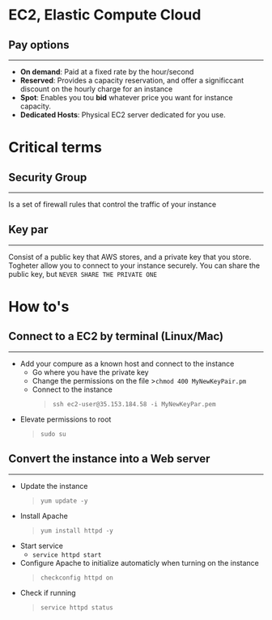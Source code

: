 # EC2, Elastic Compute Cloud

## Pay options
---
- **On demand**: Paid at a fixed rate by the hour/second
- **Reserved**: Provides a capacity reservation, and offer a significcant discount on the hourly charge for an instance
- **Spot**: Enables you tou **bid** whatever price you want for instance capacity.
- **Dedicated Hosts**: Physical EC2 server dedicated for you use.


# Critical terms


## Security Group
---
Is a set of firewall rules that control the traffic of your instance



## Key par
---
Consist of a public key that AWS stores, and a private key that you store. Togheter allow you to connect to your instance securely. You can share the public key, but `NEVER SHARE THE PRIVATE ONE`



# How to's

## Connect to a EC2 by terminal (Linux/Mac)
---
- Add your compure as a known host and connect to the instance
  - Go where you have the private key
  - Change the permissions on the file
        >`chmod 400 MyNewKeyPair.pm`
  - Connect to the instance
    >`ssh ec2-user@35.153.184.58 -i MyNewKeyPar.pem`
- Elevate permissions to root
    > `sudo su`


## Convert the instance into a Web server 
---
- Update the instance
    >`yum update -y`
- Install Apache
    > `yum install httpd -y`
- Start service
    - `service httpd start`
- Configure Apache to initialize automaticly when turning on the instance
    > `checkconfig httpd on`
- Check if running
    > `service httpd status`
